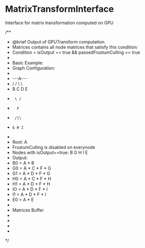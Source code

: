 # MatrixTransformInterface
Interface for matrix transformation computed on GPU

/**
 * @brief Output of GPUTransform computation.
 * Matrices contains all node matrices that satisfy this condition:
 * Condition = isOutput == true && passedFrustumCulling == true
 *
 * Basic Example:
 * Graph Configuration:
 *
 *    ---A---
 *   /  / \  \
 *  B  C   D  E
 *      \ /
 *       F
 *      /|\
 *     G H I
 *
 * Root: A
 * FrustumCulling is disabled on everynode
 * Nodes with isOutput==true: B G H I E
 * Output:
 * B0 = A * B
 * G0 = A * C * F * G
 * G1 = A * D * F * G
 * H0 = A * C * F * H
 * H1 = A * D * F * H
 * IO = A * D * F * I
 * I1 = A * D * F * I
 * E0 = A * E
 *
 * Matrices Buffer
 *
 *
 *
 *
 */

